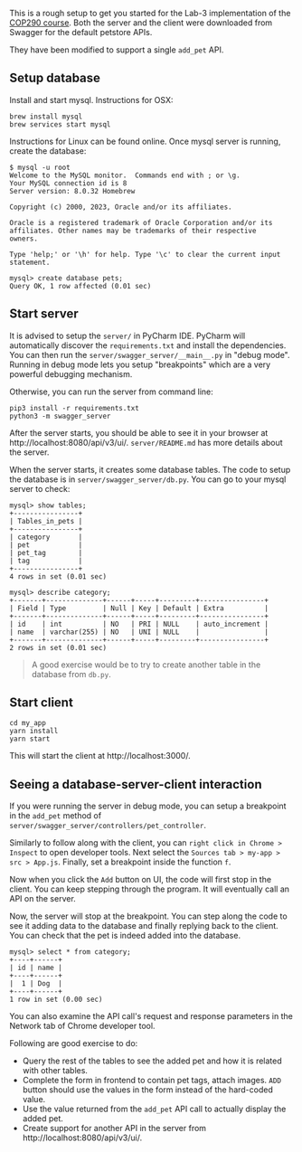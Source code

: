 This is a rough setup to get you started for the Lab-3 implementation of the
[COP290 course](http://abhilash-jindal.com/teaching/2022-2-cop-290/).  Both the
server and the client were downloaded from Swagger for the default petstore
APIs. 

They have been modified to support a single `add_pet` API.

## Setup database

Install and start mysql. Instructions for OSX:
```
brew install mysql
brew services start mysql
```

Instructions for Linux can be found online. Once mysql server is running,
create the database:

```
$ mysql -u root
Welcome to the MySQL monitor.  Commands end with ; or \g.
Your MySQL connection id is 8
Server version: 8.0.32 Homebrew

Copyright (c) 2000, 2023, Oracle and/or its affiliates.

Oracle is a registered trademark of Oracle Corporation and/or its
affiliates. Other names may be trademarks of their respective
owners.

Type 'help;' or '\h' for help. Type '\c' to clear the current input statement.

mysql> create database pets;
Query OK, 1 row affected (0.01 sec)

```

## Start server

It is advised to setup the `server/` in PyCharm IDE. PyCharm will automatically
discover the `requirements.txt` and install the dependencies. You can then run
the `server/swagger_server/__main__.py` in "debug mode".  Running in debug mode
lets you setup "breakpoints" which are a very powerful debugging mechanism. 

Otherwise, you can run the server from command line:
```
pip3 install -r requirements.txt
python3 -m swagger_server
```

After the server starts, you should be able to see it in your browser at
http://localhost:8080/api/v3/ui/. `server/README.md` has more details about
the server.

When the server starts, it creates some database tables. The code to setup the
database is in `server/swagger_server/db.py`. You can go to your mysql server
to check:

```
mysql> show tables;
+----------------+
| Tables_in_pets |
+----------------+
| category       |
| pet            |
| pet_tag        |
| tag            |
+----------------+
4 rows in set (0.01 sec)

mysql> describe category;
+-------+--------------+------+-----+---------+----------------+
| Field | Type         | Null | Key | Default | Extra          |
+-------+--------------+------+-----+---------+----------------+
| id    | int          | NO   | PRI | NULL    | auto_increment |
| name  | varchar(255) | NO   | UNI | NULL    |                |
+-------+--------------+------+-----+---------+----------------+
2 rows in set (0.01 sec)
```

> A good exercise would be to try to create another table in the database from
`db.py`.

## Start client

```
cd my_app
yarn install
yarn start
```

This will start the client at http://localhost:3000/. 

## Seeing a database-server-client interaction

If you were running the server in debug mode, you can setup a breakpoint in the
`add_pet` method of `server/swagger_server/controllers/pet_controller`.

Similarly to follow along with the client, you can `right click in Chrome >
Inspect` to open developer tools. Next select the `Sources tab > my-app > src >
App.js`. Finally, set a breakpoint inside the function `f`.

Now when you click the `Add` button on UI, the code will first stop in the
client.  You can keep stepping through the program. It will eventually call an
API on the server. 

Now, the server will stop at the breakpoint. You can step along the code to see
it adding data to the database and finally replying back to the client.  You can
check that the pet is indeed added into the database.

```
mysql> select * from category;
+----+------+
| id | name |
+----+------+
|  1 | Dog  |
+----+------+
1 row in set (0.00 sec)
```

You can also examine the API call's request and response parameters in the
Network tab of Chrome developer tool.

Following are good exercise to do:
* Query the rest of the tables to see the added pet and how it is related with
other tables.
* Complete the form in frontend to contain pet tags, attach images. `ADD` button
should use the values in the form instead of the hard-coded value.
* Use the value returned from the `add_pet` API call to actually display the
added pet.
* Create support for another API in the server from http://localhost:8080/api/v3/ui/.
